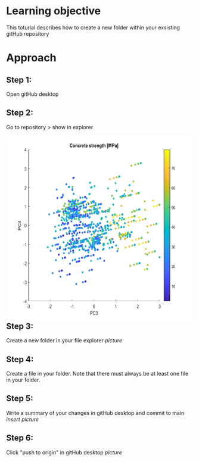# Learning objective
This toturial describes how to create a new folder within your exsisting gitHub repository

# Approach 
## Step 1:
Open gitHub desktop
## Step 2:
Go to repository > show in explorer

<img src="/A4/pics/f2.png" style="float: left;height: 500px;width: auto;" />

## Step 3:
Create a new folder in your file explorer
*picture*

## Step 4:
Create a file in your folder. Note that there must always be at least one file in your folder. 

## Step 5:
Write a summary of your changes in gitHub desktop and commit to main
*insert picture*

## Step 6:
Click "push to origin" in gitHub desktop
*picture*
